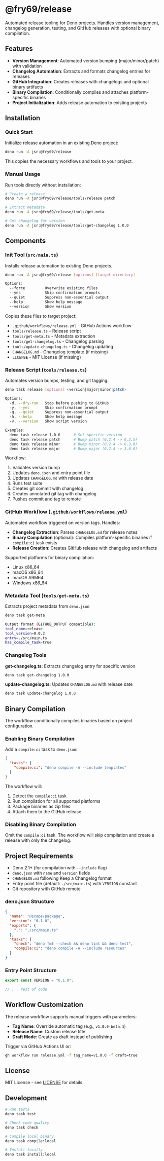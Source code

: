 # @fry69/release

Automated release tooling for Deno projects. Handles version management,
changelog generation, testing, and GitHub releases with optional binary
compilation.

## Features

- **Version Management**: Automated version bumping (major/minor/patch) with
  validation
- **Changelog Automation**: Extracts and formats changelog entries for releases
- **GitHub Integration**: Creates releases with changelogs and optional binary
  artifacts
- **Binary Compilation**: Conditionally compiles and attaches platform-specific
  binaries
- **Project Initialization**: Adds release automation to existing projects

## Installation

### Quick Start

Initialize release automation in an existing Deno project:

```bash
deno run -A jsr:@fry69/release
```

This copies the necessary workflows and tools to your project.

### Manual Usage

Run tools directly without installation:

```bash
# Create a release
deno run -A jsr:@fry69/release/tools/release patch

# Extract metadata
deno run -A jsr:@fry69/release/tools/get-meta

# Get changelog for version
deno run -A jsr:@fry69/release/tools/get-changelog 1.0.0
```

## Components

### Init Tool (`src/main.ts`)

Installs release automation to existing Deno projects.

```bash
deno run -A jsr:@fry69/release [options] [target-directory]

Options:
  --force         Overwrite existing files
  --yes           Skip confirmation prompts
  --quiet         Suppress non-essential output
  --help          Show help message
  --version       Show version
```

Copies these files to target project:

- `.github/workflows/release.yml` - GitHub Actions workflow
- `tools/release.ts` - Release script
- `tools/get-meta.ts` - Metadata extraction
- `tools/get-changelog.ts` - Changelog parsing
- `tools/update-changelog.ts` - Changelog updating
- `CHANGELOG.md` - Changelog template (if missing)
- `LICENSE` - MIT License (if missing)

### Release Script (`tools/release.ts`)

Automates version bumps, testing, and git tagging.

```bash
deno task release [options] <version|major|minor|patch>

Options:
  -d, --dry-run   Stop before pushing to GitHub
  -y, --yes       Skip confirmation prompt
  -q, --quiet     Suppress non-essential output
  -h, --help      Show help message
  -v, --version   Show script version

Examples:
  deno task release 1.0.0      # Set specific version
  deno task release patch      # Bump patch (0.2.4 -> 0.2.5)
  deno task release minor      # Bump minor (0.2.4 -> 0.3.0)
  deno task release major      # Bump major (0.2.4 -> 1.0.0)
```

Workflow:

1. Validates version bump
2. Updates `deno.json` and entry point file
3. Updates `CHANGELOG.md` with release date
4. Runs test suite
5. Creates git commit with changelog
6. Creates annotated git tag with changelog
7. Pushes commit and tag to remote

### GitHub Workflow (`.github/workflows/release.yml`)

Automated workflow triggered on version tags. Handles:

- **Changelog Extraction**: Parses `CHANGELOG.md` for release notes
- **Binary Compilation** (optional): Compiles platform-specific binaries if
  `compile:ci` task exists
- **Release Creation**: Creates GitHub release with changelog and artifacts

Supported platforms for binary compilation:

- Linux x86_64
- macOS x86_64
- macOS ARM64
- Windows x86_64

### Metadata Tool (`tools/get-meta.ts`)

Extracts project metadata from `deno.json`:

```bash
deno task get-meta

Output format (GITHUB_OUTPUT compatible):
tool_name=release
tool_version=0.0.2
entry=./src/main.ts
has_compile_task=true
```

### Changelog Tools

**get-changelog.ts**: Extracts changelog entry for specific version

```bash
deno task get-changelog 1.0.0
```

**update-changelog.ts**: Updates `CHANGELOG.md` with release date

```bash
deno task update-changelog 1.0.0
```

## Binary Compilation

The workflow conditionally compiles binaries based on project configuration.

### Enabling Binary Compilation

Add a `compile:ci` task to `deno.json`:

```json
{
  "tasks": {
    "compile:ci": "deno compile -A --include templates"
  }
}
```

The workflow will:

1. Detect the `compile:ci` task
2. Run compilation for all supported platforms
3. Package binaries as zip files
4. Attach them to the GitHub release

### Disabling Binary Compilation

Omit the `compile:ci` task. The workflow will skip compilation and create a
release with only the changelog.

## Project Requirements

- Deno 2.1+ (for compilation with `--include` flag)
- `deno.json` with `name` and `version` fields
- `CHANGELOG.md` following Keep a Changelog format
- Entry point file (default: `./src/main.ts`) with `VERSION` constant
- Git repository with GitHub remote

### deno.json Structure

```json
{
  "name": "@scope/package",
  "version": "0.1.0",
  "exports": {
    ".": "./src/main.ts"
  },
  "tasks": {
    "check": "deno fmt --check && deno lint && deno test",
    "compile:ci": "deno compile -A --include resources"
  }
}
```

### Entry Point Structure

```typescript
export const VERSION = "0.1.0";

// ... rest of code
```

## Workflow Customization

The release workflow supports manual triggers with parameters:

- **Tag Name**: Override automatic tag (e.g., `v1.0.0-beta.1`)
- **Release Name**: Custom release title
- **Draft Mode**: Create as draft instead of publishing

Trigger via GitHub Actions UI or:

```bash
gh workflow run release.yml -f tag_name=v1.0.0 -f draft=true
```

## License

MIT License - see [LICENSE](LICENSE) for details.

## Development

```bash
# Run tests
deno task test

# Check code quality
deno task check

# Compile local binary
deno task compile:local

# Install locally
deno task install:local
```
